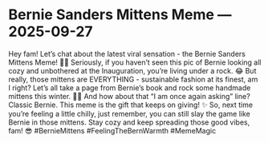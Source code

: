 # Bernie Sanders Mittens Meme — 2025-09-27

Hey fam! Let’s chat about the latest viral sensation - the Bernie Sanders Mittens Meme! 🧤🔥 Seriously, if you haven’t seen this pic of Bernie looking all cozy and unbothered at the Inauguration, you’re living under a rock. 😂 But really, those mittens are EVERYTHING - sustainable fashion at its finest, am I right? Let’s all take a page from Bernie’s book and rock some handmade mittens this winter. 💁‍♀️ And how about that “I am once again asking” line? Classic Bernie. This meme is the gift that keeps on giving! ✨ So, next time you’re feeling a little chilly, just remember, you can still slay the game like Bernie in those mittens. Stay cozy and keep spreading those good vibes, fam! 😎 #BernieMittens #FeelingTheBernWarmth #MemeMagic